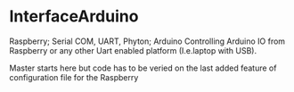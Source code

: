 # InterfaceArduino 
Raspberry; Serial COM, UART, Phyton; Arduino Controlling Arduino IO from Raspberry or any other Uart enabled platform (I.e.laptop with USB).

Master starts here but code has to be veried on the last added feature of configuration file for the Raspberry
